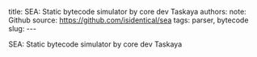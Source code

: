 title: SEA: Static bytecode simulator by core dev Taskaya
authors: 
note: Github
source: https://github.com/isidentical/sea
tags: parser, bytecode
slug: ---

SEA: Static bytecode simulator by core dev Taskaya